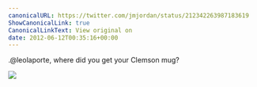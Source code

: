 ```yaml
---
canonicalURL: https://twitter.com/jmjordan/status/212342263987183619
ShowCanonicalLink: true
CanonicalLinkText: View original on
date: 2012-06-12T00:35:16+00:00
---
```

.@leolaporte, where did you get your Clemson mug?

![](/images/212342263987183619-AvJkKgACIAE3HmU.jpg)